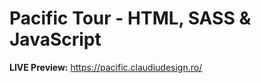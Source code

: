 # Pacific Tour - HTML, SASS & JavaScript
<b>LIVE Preview:</b> https://pacific.claudiudesign.ro/

<!-- <h2>RELEASE: v1.0</h2>

<b>Română:</b> Acesta este un simplu template realizat pentru o companie de transport, codat în HTML, CSS și JavaScript.

Caracteristici:
- Meniu de navigare
- Structură de 6 carduri așezate în formă de grilă (iconiță colorate + titlu + descriere)
- Secțiune cu efect parallax
- 2 carduri de tip ofertă (imagine + titlu + descriere)
- Secțiune pentru newsletter
- Formular de contact cu informații despre afacere
- Subsolul template-ului conține creditele + social media
- Conținut responsive

<b>English:</b> This is a simple template realized for a transport company, coded in HTML, CSS and JavaScript.

Features:
- Navigation Menu
- Structure of 6 cards positioned in shape of grid (colored icons + title + description)
- Section with parallax effect
- 2 cards of offer type (image + title + description)
- Section for newsletter
- Contact form with information about business
- The template footer contains credits + social media
- Responsive content

<h2>UPDATE: v1.1</h2>

<b>Română:</b>
- Slider introdus cu comandă manuală și automată la fiecare 7 secunde.
- Introdus meniul fix pe scroll.

<b>English:</b>
- Introducing slider with manually and automatically command on every 7 seconds.
- Introduced the menu fixed on scroll.

<h2>UPDATE: v1.2</h2>

<b>Română:</b>
- Rezolvate unele probleme din meniul fix pe scroll.
- Făcute legături din meniu cu fiecare secțiune din pagină.
- Buton adăugat pentru revenire în vârful site-ului.
- Aspect schimbat pentru cartonașele poziționate în formă de grilă.
- Îmbunătățiri aduse modului responsive și suport până la Galaxy Fold.

<b>English:</b>
- Solved some issues on the menu fixed on scroll.
- Connections made from menu with every page section.
- Button added for returning on the top of page.
- Design changed for the cards positioned in shape of grid.
- Improvements for responsive mode and support up to Galaxy Fold. -->
